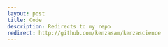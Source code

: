 ```yaml
---
layout: post
title: Code
description: Redirects to my repo
redirect: http://github.com/kenzasam/kenzascience
---
```

